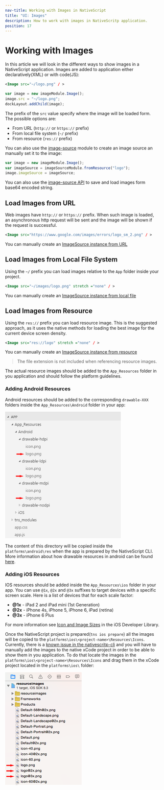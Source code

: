 ```yaml
---
nav-title: Working with Images in NativeScript
title: "UI: Images"
description: How to work with images in NativeScritp application.
position: 17
---
```


# Working with Images
In this article we will look in the different ways to show images in a NativeScript application. 
Images are added to application either declaratively(XML) or with code(JS):

```XML
<Image src="~/logo.png" / > 
```
```JavaScript
var image = new imageModule.Image();
image.src = "~/logo.png";
dockLayout.addChild(image);
```

The prefix of the `src` value specify where the image will be loaded form. The possible options are:

* From URL (`http://` or `https://` prefix)
* From local file system (`~/` prefix)
* From resource (`res://` prefix)

You can also use the [image-source](./ApiReference/image-source/HOW-TO.html) module to create an image source an manually set it to the image:
```JavaScript
var image = new imageModule.Image();
var imageSource = imageSourceModule.fromResource("logo");
image.imageSource = imageSource;
```

You can also use the [image-source API](./ApiReference/image-source/ImageSource.html) to save and load images form base64 encoded string.

## Load Images from URL
Web images have `http://` or `https://` prefix. When such image is loaded, an asynchronous http request will be sent and the image will be shown if the request is successful.
```XML
<Image src="https://www.google.com/images/errors/logo_sm_2.png" / > 
```

You can manually create an [ImageSource instance from URL](./ApiReference/image-source/HOW-TO.html#load-image-from-url)

## Load Images from Local File System
Using the `~/` prefix you can load images relative to the `App` folder inside your project.

```XML
<Image src="~/images/logo.png" stretch ="none" / > 
```

You can manually create an [ImageSource instance from local file](./ApiReference/image-source/HOW-TO.html#load-image-from-a-local-file)

## Load Images from Resource
Using the `res://` prefix you can load resource image. This is the suggested approach, as it uses the native methods for loading the best image for the current device screen density.

```XML
<Image src="res://logo" stretch ="none" / > 
```

You can manually create an [ImageSource instance from resource](./ApiReference/image-source/HOW-TO.html#load-image-using-resource-name)

> The file extension is not included when referencing resource images.

The actual resource images should be added to the `App_Resources` folder in you application and should follow the platform guidelines.

### Adding Android Resources
Android resources should be added to the corresponding `drawable-XXX` folders inside the `App_Resources\Android` folder in your app: 

![android resources](img/resources/android-resources.png "android resources")

The content of this directory will be copied inside the `platforms\android\res` when the app is prepared by the NativeScript CLI. More information about how drawable resources in android can be found [here](http://developer.android.com/guide/practices/screens_support.html#DesigningResources).

### Adding iOS Resources
IOS resources should be added inside the `App_Resources\ios` folder in your app. You can use `@1x`, `@2x` and `@3x` suffixes to target devices with a specific screen scale. Here is a list of devices that for each scale factor:

* **@1x** - iPad 2 and iPad mini (1st Generation)
* **@2x** - iPhone 4s, iPhone 5, iPhone 6, iPad (retina)
* **@3x** - iPhone 6 Plus 
 
For more information see [Icon and Image Sizes](https://developer.apple.com/library/ios/documentation/UserExperience/Conceptual/MobileHIG/IconMatrix.html#//apple_ref/doc/uid/TP40006556-CH27-SW1) in the iOS Developer Library.

Once the NativeScript project is prepared(`tns ios prepare`) all the images will be copied to the `platforms\ios\<project-name>\Resources\Icons`.
Currently, there is a [known issue in the nativescritp-cli](https://github.com/NativeScript/nativescript-cli/issues/520) and you will have to manually add the images to the native xCode project in order to be able to show them in you application. To do that locate the images in the `platforms\ios\<project-name>\Resources\Icons` and drag them in the xCode project located in the `platforms\ios\` folder:

![ios resources](img/resources/ios-resources.png "ios resources")